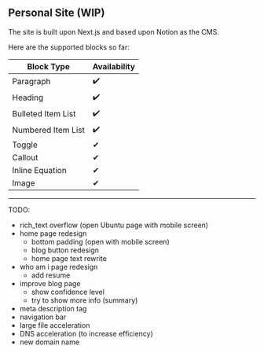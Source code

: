 ## Personal Site (WIP)

The site is built upon Next.js and based upon Notion as the CMS.

Here are the supported blocks so far:

| Block Type         | Availability |
|--------------------|--------------|
| Paragraph          | ✔️           |
| Heading            | ✔️           |
| Bulleted Item List | ✔️           |
| Numbered Item List | ✔️           |
| Toggle             | ✔            |
| Callout            | ✔            |
| Inline Equation    | ✔            |
| Image              | ✔            |

---
TODO:

* rich_text overflow (open Ubuntu page with mobile screen)
* home page redesign
  * bottom padding (open with mobile screen)
  * blog button redesign
  * home page text rewrite
* who am i page redesign
  * add resume
* improve blog page
  * show confidence level
  * try to show more info (summary)
* meta description tag
* navigation bar
* large file acceleration
* DNS acceleration (to increase efficiency)
* new domain name
